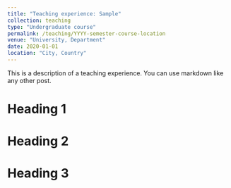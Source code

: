 ```yaml
---
title: "Teaching experience: Sample"
collection: teaching
type: "Undergraduate course"
permalink: /teaching/YYYY-semester-course-location
venue: "University, Department"
date: 2020-01-01
location: "City, Country"
---
```


<!-- naive password protection -->
<script>
    const password = "Test";

    document.addEventListener("DOMContentLoaded", function() {
        const userPassword = prompt("Enter password to access this page:");
        if (userPassword !== password) {
            document.body.innerHTML = "<h1>Access Denied</h1>";
        }
    });
</script>

This is a description of a teaching experience. You can use markdown like any other post.

Heading 1
======

Heading 2
======

Heading 3
======